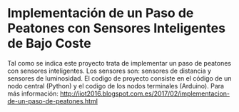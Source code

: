 # Implementación de un Paso de Peatones con Sensores Inteligentes de Bajo Coste

Tal como se indica este proyecto trata de implementar un paso de peatones con sensores inteligentes.
Los sensores son: sensores de distancia y sensores de luminosidad. El codigo de proyecto consiste en el código de un nodo central (Python) y el codigo de los nodos terminales (Arduino).
Para más información: http://iiot2016.blogspot.com.es/2017/02/implementacion-de-un-paso-de-peatones.html 
